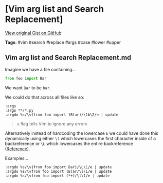 # [Vim arg list and Search Replacement] 

[View original Gist on GitHub](https://gist.github.com/Integralist/cca9599decab873373aad6d8ebff61ac)

**Tags:** #vim #search #replace #args #case #lower #upper

## Vim arg list and Search Replacement.md

Imagine we have a file containing...

```python
from foo import Bar
```

We want `Bar` to be `bar`.

We could do that across all files like so:

```viml
:args
:args **/*.py
:argdo %s/\v(from foo import )B(ar)/\1b\2/e | update
```

> `e` flag tells Vim to ignore any errors

Alternatively instead of hardcoding the lowercase `b` we could have done this dynamically using either `\l` which lowercases the first character inside of a backreference or `\L` which lowercases the entire backreference ([Reference](https://vim.fandom.com/wiki/Changing_case_with_regular_expressions)).

Examples...

```viml
:argdo %s/\v(from foo import Bar)/\L\1/e | update
:argdo %s/\vfrom foo import (B)ar/\l\1/e | update
:argdo %s/\vfrom foo import (*+)/\l\1/e | update
```

